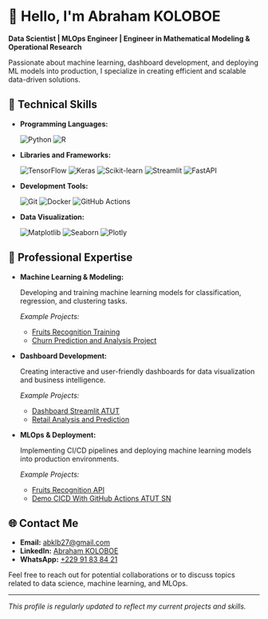 # 👋 Hello, I'm **Abraham KOLOBOE**

**Data Scientist | MLOps Engineer | Engineer in Mathematical Modeling & Operational Research**

Passionate about machine learning, dashboard development, and deploying ML models into production, I specialize in creating efficient and scalable data-driven solutions.

## 🔧 Technical Skills

- **Programming Languages:**
  
  ![Python](https://img.shields.io/badge/Python-3776AB?style=flat-square&logo=python&logoColor=white)
  ![R](https://img.shields.io/badge/R-276DC3?style=flat-square&logo=r&logoColor=white)

- **Libraries and Frameworks:**
  
  ![TensorFlow](https://img.shields.io/badge/TensorFlow-FF6F00?style=flat-square&logo=tensorflow&logoColor=white)
  ![Keras](https://img.shields.io/badge/Keras-D00000?style=flat-square&logo=keras&logoColor=white)
  ![Scikit-learn](https://img.shields.io/badge/Scikit--learn-F7931E?style=flat-square&logo=scikit-learn&logoColor=white)
  ![Streamlit](https://img.shields.io/badge/Streamlit-FF4B4B?style=flat-square&logo=streamlit&logoColor=white)
  ![FastAPI](https://img.shields.io/badge/FastAPI-009688?style=flat-square&logo=fastapi&logoColor=white)

- **Development Tools:**
  
  ![Git](https://img.shields.io/badge/Git-F05032?style=flat-square&logo=git&logoColor=white)
  ![Docker](https://img.shields.io/badge/Docker-2496ED?style=flat-square&logo=docker&logoColor=white)
  ![GitHub Actions](https://img.shields.io/badge/GitHub%20Actions-2088FF?style=flat-square&logo=github-actions&logoColor=white)

- **Data Visualization:**
  
  ![Matplotlib](https://img.shields.io/badge/Matplotlib-11557C?style=flat-square&logo=matplotlib&logoColor=white)
  ![Seaborn](https://img.shields.io/badge/Seaborn-3776AB?style=flat-square&logo=python&logoColor=white)
  ![Plotly](https://img.shields.io/badge/Plotly-3F4F75?style=flat-square&logo=plotly&logoColor=white)

## 💼 Professional Expertise

- **Machine Learning & Modeling:**
  
  Developing and training machine learning models for classification, regression, and clustering tasks.
  
  *Example Projects:*
  
  - [Fruits Recognition Training](https://github.com/abrahamkoloboe27/Fruits-Recognition-Training)
  - [Churn Prediction and Analysis Project](https://github.com/abrahamkoloboe27/Churn-Prediction-and-Analysis-Project)

- **Dashboard Development:**
  
  Creating interactive and user-friendly dashboards for data visualization and business intelligence.
  
  *Example Projects:*
  
  - [Dashboard Streamlit ATUT](https://github.com/abrahamkoloboe27/Dashboard-Streamlit-ATUT)
  - [Retail Analysis and Prediction](https://github.com/abrahamkoloboe27/Retail-Analysis-and-Prediction)

- **MLOps & Deployment:**
  
  Implementing CI/CD pipelines and deploying machine learning models into production environments.
  
  *Example Projects:*
  
  - [Fruits Recognition API](https://github.com/abrahamkoloboe27/Fruits-Recognition-API)
  - [Demo CICD With GitHub Actions ATUT SN](https://github.com/abrahamkoloboe27/Demo-CICD-With-Github-Actions-ATUT-SN)

## 🌐 Contact Me

- **Email:** abklb27@gmail.com
- **LinkedIn:** [Abraham KOLOBOE](https://www.linkedin.com/in/abraham-zacharie-koloboe-data-science-ia-generative-llms-machine-learning/)
- **WhatsApp:** [+229 91 83 84 21](https://wa.me/22991838421)

Feel free to reach out for potential collaborations or to discuss topics related to data science, machine learning, and MLOps.

---

*This profile is regularly updated to reflect my current projects and skills.*
